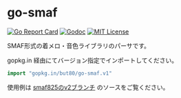 # go-smaf

<!-- [![Build Status](https://travis-ci.org/but80/go-smaf.svg?branch=master)](https://travis-ci.org/but80/go-smaf) -->
[![Go Report Card](https://goreportcard.com/badge/gopkg.in/but80/go-smaf.v1)](https://goreportcard.com/report/gopkg.in/but80/go-smaf.v1)
[![Godoc](https://godoc.org/gopkg.in/but80/go-smaf.v1?status.svg)](http://godoc.org/gopkg.in/but80/go-smaf.v1)
[![MIT License](https://img.shields.io/badge/license-MIT-brightgreen.svg)](LICENSE)

SMAF形式の着メロ・音色ライブラリのパーサです。

gopkg.in 経由にてバージョン指定でインポートしてください。

```go
import "gopkg.in/but80/go-smaf.v1"
```

使用例は [smaf825のv2ブランチ](https://github.com/but80/smaf825/tree/v2) のソースをご覧ください。
